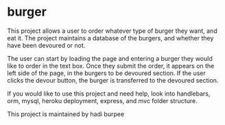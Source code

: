 # burger

This project allows a user to order whatever type of burger they want, and eat it.  The project maintains a database of the burgers, and whether they have been devoured or not.  

The user can start by loading the page and entering a burger they would like to order in the text box.  Once they submit the order, it appears on the left side of the page, in the burgers to be devoured section.  If the user clicks the devour button, the burger is transferred to the devoured section.

If you would like to use this project and need help, look into handlebars, orm, mysql, heroku deployment, express, and mvc folder structure.

This project is maintained by hadi burpee